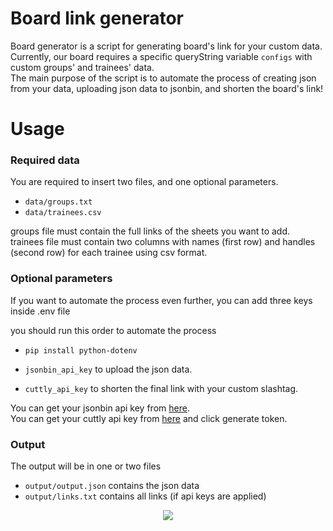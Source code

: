 # Board link generator
Board generator is a script for generating board's link for your custom data. <br>
Currently, our board requires a specific queryString variable `configs` with custom groups' and trainees' data. <br>
The main purpose of the script is to automate the process of creating json from your data, uploading json data to jsonbin, and shorten the board's link!

# Usage
### Required data
You are required to insert two files, and one optional parameters.
- `data/groups.txt`
- `data/trainees.csv` 

groups file must contain the full links of the sheets you want to add. <br>
trainees file must contain two columns with names (first row) and handles (second row) for each trainee using csv format.

### Optional parameters
If you want to automate the process even further, you can add three keys inside .env file

you should run this order to automate the process
- `pip install python-dotenv`

- `jsonbin_api_key` to upload the json data.
- `cuttly_api_key` to shorten the final link with your custom slashtag.

You can get your jsonbin api key from [here](https://jsonbin.io/api-keys). <br>
You can get your cuttly api key from [here](https://cutt.ly/edit) and click generate token. <br>

### Output
The output will be in one or two files
- `output/output.json` contains the json data
- `output/links.txt` contains all links (if api keys are applied) 

<p align="center">
  <img src="https://i.ibb.co/fXNmvsw/Parser.png" />
</p>
